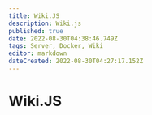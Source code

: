 ```yaml
---
title: Wiki.JS
description: Wiki.js
published: true
date: 2022-08-30T04:38:46.749Z
tags: Server, Docker, Wiki
editor: markdown
dateCreated: 2022-08-30T04:27:17.152Z
---
```

# Wiki.JS

